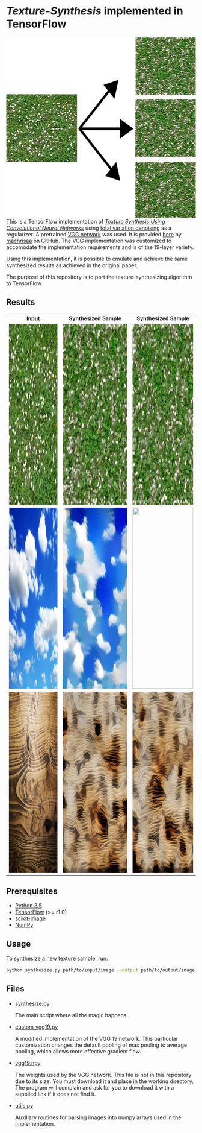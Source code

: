 # *Texture-Synthesis* implemented in TensorFlow

<img src="lib/images/cover.jpg" height="480px" width="640px" align="right">

This is a TensorFlow implementation of *[Texture Synthesis Using Convolutional Neural
Networks](https://arxiv.org/pdf/1505.07376v3.pdf)* using [total variation denoising](http://eeweb.poly.edu/iselesni/lecture_notes/TVDmm/TVDmm.pdf) as a regularizer. A pretrained [VGG network](https://arxiv.org/pdf/1409.1556.pdf) was used. It is provided [here](https://github.com/machrisaa/tensorflow-vgg) by [machrisaa](https://github.com/machrisaa) on GitHub. The VGG implementation was customized to accomodate the implementation requirements and is of the 19-layer variety.

Using this implementation, it is possible to emulate and achieve the same synthesized results as achieved in the original paper.

The purpose of this repository is to port the texture-synthesizing algorithm to TensorFlow.

## Results

<table style="width:100%">
  <tr>
    <th>Input</th> 
    <th>Synthesized Sample</th>
    <th>Synthesized Sample</th>
  </tr>
  <tr>
    <td><img src="./lib/images/grass.jpg" width="100%" height="480px"></td>
    <td><img src="./lib/images/grass_sample1.jpg" width=100%" height="480px"></td> 
    <td><img src="./lib/images/grass_sample2.jpg" width=100%" height="480px"></td> 
  </tr>
  <tr>
    <td><img src="./lib/images/sky.jpg" width="100%" height="480px"></td>
    <td><img src="./lib/images/sky_sample1.jpg" width="100%" height="480px"></td> 
    <td><img src="./lib/images/sky_sample2.jpg.jpg" width=100%" height="480px"></td> 
  </tr>
  <tr>
    <td><img src="./lib/images/wood.jpg" width="100%" height="480px"></td>
    <td><img src="./lib/images/wood_sample1.jpg" width="100%" height="480px"></td> 
    <td><img src="./lib/images/wood_sample2.jpg" width=100%" height="480px"></td> 
  </tr>
</table>

## Prerequisites

* [Python 3.5](https://www.python.org/downloads/release/python-350/)
* [TensorFlow](https://www.tensorflow.org/) (>= r1.0)
* [scikit-image](http://scikit-image.org/docs/dev/api/skimage.html)
* [NumPy](http://www.numpy.org/)

## Usage

To synthesize a new texture sample, run:

```sh
python synthesize.py path/to/input/image --output path/to/output/image
```

## Files

* [synthesize.py](src/style_transfer.py)

    The main script where all the magic happens. 

* [custom_vgg19.py](src/custom_vgg19.py)
    
    A modified implementation of the VGG 19 network. This particular customization changes the default pooling of max pooling to average pooling, which allows more effective gradient flow.

* [vgg19.npy](https://www.dropbox.com/s/68opci8420g7bcl/vgg19.npy?dl=1)

    The weights used by the VGG network. This file is not in this repository due to its size. You must download it and place in the working directory. The program will complain and ask for you to download it with a supplied link if it does not find it.
    
* [utils.py](src/utils.py)

    Auxiliary routines for parsing images into numpy arrays used in the implementation.
